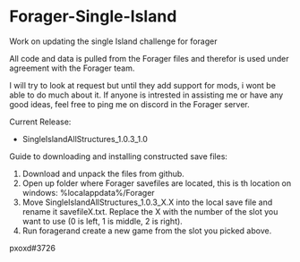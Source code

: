 # Forager-Single-Island
Work on updating the single Island challenge for forager

All code and data is pulled from the Forager files and therefor is used under agreement with the Forager team. 

I will try to look at request but until they add support for mods, i wont be able to do much about it. If anyone is intrested in assisting me or have any good ideas, feel free to ping me on discord in the Forager server.

Current Release:
- SingleIslandAllStructures_1.0.3_1.0

Guide to downloading and installing constructed save files:
1. Download and unpack the files from github.
2. Open up folder where Forager savefiles are located, this is th location on windows:
  %localappdata%/Forager
3. Move SingleIslandAllStructures_1.0.3_X.X into the local save file and rename it savefileX.txt. Replace the X with the number of the slot you want to use (0 is left, 1 is middle, 2 is right).
4. Run foragerand create a new game from the slot you picked above.

pxoxd#3726
